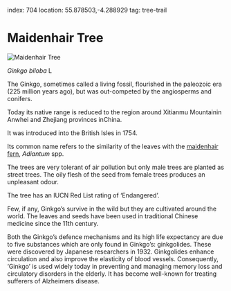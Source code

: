 index: 704
location: 55.878503,-4.288929
tag: tree-trail

# Maidenhair Tree

![Maidenhair Tree](maidenhair-tree.jpg)

<p class="species-info"><em>Ginkgo biloba</em> L</p>

The Ginkgo, sometimes called a living fossil, flourished in the paleozoic era (225 million years ago),
but was out-competed by the angiosperms and conifers.

Today its native range is reduced to the region around Xitianmu Mountainin Anwhei and Zhejiang provinces inChina.

It was introduced into the British Isles in 1754.

Its common name refers to the similarity of the leaves with the [maidenhair fern](maidenhair-fern.html), _Adiantum_ spp.

The trees are very tolerant of air pollution but only male trees are planted as street trees. The oily flesh of the seed from female trees produces an unpleasant odour.

The tree has an IUCN Red List rating of ‘Endangered’.

Few, if any, Ginkgo’s survive in the wild but they are cultivated around the world.
The leaves and seeds have been used in traditional Chinese medicine since the 11th century.

Both the Ginkgo’s defence mechanisms and its high life expectancy are due to five substances which are only found in
Ginkgo’s: ginkgolides.  These were discovered by Japanese researchers in 1932.
Ginkgolides enhance circulation and also improve the elasticity of blood vessels.
Consequently, ‘Ginkgo’ is used widely today in preventing and managing memory loss and circulatory disorders in the elderly.
It has become well-known for treating sufferers of Alzheimers disease.